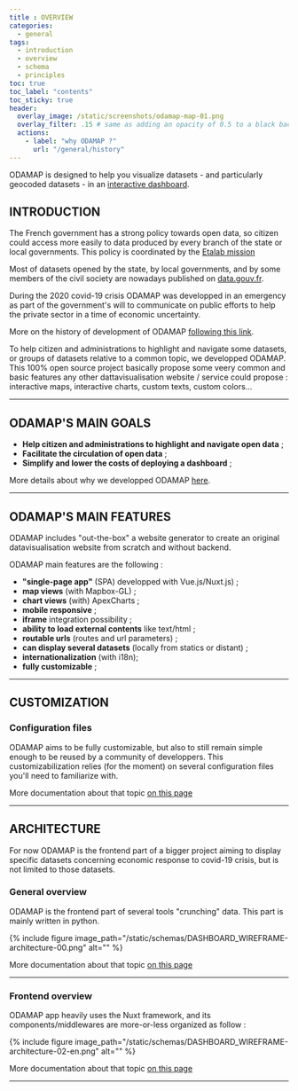 ```yaml
---
title : OVERVIEW
categories:
  - general
tags:
  - introduction
  - overview
  - schema
  - principles
toc: true
toc_label: "contents"
toc_sticky: true
header:
  overlay_image: /static/screenshots/odamap-map-01.png
  overlay_filter: .15 # same as adding an opacity of 0.5 to a black background
  actions:
    - label: "why ODAMAP ?"
      url: "/general/history"
---
```


ODAMAP is designed to help you visualize datasets - and particularly geocoded datasets - in an [interactive dashboard](https://aides-entreprises.data.gouv.fr/).

## INTRODUCTION

The French government has a strong policy towards open data, so citizen could access more easily to data produced by every branch of the state or local governments. This policy is coordinated by the [Etalab mission](https://www.etalab.gouv.fr/qui-sommes-nous)

Most of datasets opened by the state, by local governments, and by some members of the civil society are nowadays published on [data.gouv.fr](https://data.gouv.fr/).

During the 2020 covid-19 crisis ODAMAP was developped in an emergency as part of the government's will to communicate on public efforts to help the private sector in a time of economic uncertainty.

More on the history of development of ODAMAP [following this link]({{site.base_url}}/general/history).

To help citizen and administrations to highlight and navigate some datasets, or groups of datasets relative to a common topic, we developped ODAMAP. This 100% open source project basically propose some veery common and basic features any other dattavisualisation website / service could propose : interactive maps, interactive charts, custom texts, custom colors...

---

## ODAMAP'S MAIN GOALS

- **Help citizen and administrations to highlight and navigate open data** ; 
- **Facilitate the circulation of open data** ; 
- **Simplify and lower the costs of deploying a dashboard** ;

More details about why we developped ODAMAP [here]({{site.baseurl}}/general/history/#odamap-goals).

---

## ODAMAP'S MAIN FEATURES 

ODAMAP includes "out-the-box" a website generator to create an original datavisualisation website from scratch and without backend.

ODAMAP main features are the following :

- **"single-page app"** (SPA) developped with Vue.js/Nuxt.js) ;
- **map views** (with Mapbox-GL) ;
- **chart views** (with) ApexCharts ;
- **mobile responsive** ;
- **iframe** integration possibility ;
- **ability to load external contents** like text/html ;
- **routable urls** (routes and url parameters) ;
- **can display several datasets** (locally from statics or distant) ;
- **internationalization** (with i18n);
- **fully customizable** ;

---

## CUSTOMIZATION

### Configuration files

ODAMAP aims to be fully customizable, but also to still remain simple enough to be reused by a community of developpers. This customizabilization relies (for the moment) on several configuration files you'll need to familiarize with.

More documentation about that topic [on this page]({{site.baseurl}}/configuration/config-configs)

---

## ARCHITECTURE

For now ODAMAP is the frontend part of a bigger project aiming to display specific datasets concerning economic response to covid-19 crisis, but is not limited to those datasets.

### General overview

ODAMAP is the frontend part of several tools "crunching" data. This part is mainly written in python.

{% include figure image_path="/static/schemas/DASHBOARD_WIREFRAME-architecture-00.png" alt="" %}

More documentation about that topic [on this page]({{site.baseurl}}/configuration/config-overview)

---
### Frontend overview

ODAMAP app heavily uses the Nuxt framework, and its components/middlewares are more-or-less organized as follow :

{% include figure image_path="/static/schemas/DASHBOARD_WIREFRAME-architecture-02-en.png" alt="" %}

More documentation about that topic [on this page]({{site.baseurl}}/configuration/config-configs/#datavisualisation-configuration-files)

---

<br>
<br>
